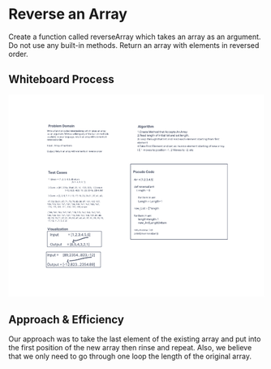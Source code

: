# Reverse an Array
Create a function called reverseArray which takes an array as an argument. Do not use any built-in methods. Return an array with elements in reversed order.

## Whiteboard Process
![alt text](https://github.com/PGPere/data-structures-and-algorithms/blob/c7734d82508515aaf9679d962aaa7b486f22a0a4/array-reverse/Code%20Challenge%201.png)

## Approach & Efficiency
Our approach was to take the last element of the existing array and put into the first position of the new array then rinse and repeat.  Also, we believe that we only need to go through one loop the length of the original array.
